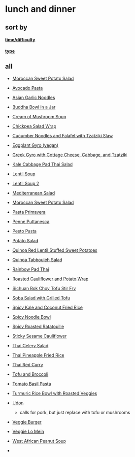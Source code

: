 # lunch and dinner



## sort by
#### [time/difficulty](tanoosh.github.io/sbdifficulty)
#### [type](tanoosh.github.io/sbtype)


## all
* [Moroccan Sweet Potato Salad](
http://thefirstmess.com/2015/07/01/moroccan-sweet-potato-sunshine-salad/?utm_source=feedburner&utm_medium=email&utm_campaign=Feed:+TheFirstMess+(The+First+Mess))
* [Avocado Pasta](https://damndelicious.net/2014/06/20/avocado-pasta/)
* [Asian Garlic Noodles](https://damndelicious.net/2015/12/27/asian-garlic-noodles/)
* [Buddha Bowl in a Jar](https://www.delish.com/cooking/recipe-ideas/recipes/a51552/buddha-in-a-jar-recipe/)
* [Cream of Mushroom Soup](tanoosh.github.io/creamofmushroomsoup.html)
* [Chickpea Salad Wrap](https://www.brewinghappiness.com/5-minute-chickpea-salad-wraps/)
* [Cucumber Noodles and Falafel with Tzatziki Slaw](https://sheerluxe.com/2017/01/09/cucumber-noodles-and-falafel-tzatziki-slaw?utm_source=Adestra&utm_medium=email&utm_content=TOMORROW%27S%20DESK%20LUNCH%3F&utm_campaign=HIGH%20ST%20SKI%20WEAR%20(WEDS%2011TH%20JAN%202016)&utm_term=Daily)
* [Eggplant Gyro (vegan)](https://www.delishknowledge.com/vegan-eggplant-gyros/)
* [Greek Gyro with Cottage Cheese, Cabbage, and Tzatziki](http://www.paaka-shaale.com/2014/07/gyros-greek-style-sandwich.html)
* [Kale Cabbage Pad Thai Salad](https://www.eatingbirdfood.com/kale-cabbage-pad-thai-salad/)
* [Lentil Soup](https://cookieandkate.com/2015/vegan-lentil-soup-recipe/)
* [Lentil Soup 2](https://www.delish.com/cooking/recipe-ideas/recipes/a44787/easy-spinach-lentil-soup-recipe/)
* [Mediterranean Salad](https://www.delish.com/cooking/recipe-ideas/recipes/a43422/mediterranean-salad-with-lemon-herb-vinaigrette-recipe/)
* [Moroccan Sweet Potato Salad](http://thefirstmess.com/2015/07/01/moroccan-sweet-potato-sunshine-salad/?utm_source=feedburner&utm_medium=email&utm_campaign=Feed:+TheFirstMess+(The+First+Mess))
* [Pasta Primavera](https://www.cearaskitchen.com/healthy-pasta-primavera/)
* [Penne Puttanesca](https://www.delish.com/cooking/recipe-ideas/recipes/a48254/penne-puttanesca-recipe/)
* [Pesto Pasta](https://damndelicious.net/2012/07/21/pesto-pasta-with-sun-dried-tomatoes-and-roasted/)
* [Potato Salad](https://www.countryliving.com/food-drinks/recipes/a2879/best-potato-salad-recipe/?click=recipe_sr)
* [Quinoa Red Lentil Stuffed Sweet Potatoes](https://www.pickuplimes.com/single-post/2017/10/04/Quinoa-Red-Lentil-Stuffed-Sweet-Potatoes)
* [Quinoa Tabbouleh Salad](https://www.epicurious.com/recipes/food/views/quinoa-tabbouleh-395939)
* [Rainbow Pad Thai](https://pinchofyum.com/rainbow-vegetarian-pad-thai-with-peanuts-and-basil)
* [Roasted Cauliflower and Potato Wrap](https://www.pickuplimes.com/single-post/2017/08/28/Roasted-Cauliflower-Potato-Wraps)
* [Sichuan Bok Choy Tofu Stir Fry](https://thewanderlustkitchen.com/sichuan-bok-choy-tofu-stir-fry/)
* [Soba Salad with Grilled Tofu](https://www.goodhousekeeping.com/food-recipes/a33581/soba-salad-with-grilled-tofu-recipe/)
* [Spicy Kale and Coconut Fried Rice](https://cookieandkate.com/2018/spicy-kale-and-coconut-fried-rice/)
* [Spicy Noodle Bowl](https://lifemadesimplebakes.com/2015/03/20-minute-spicy-thai-noodle-bowls/)
* [Spicy Roasted Ratatouille](https://cookieandkate.com/2014/spicy-roasted-ratatouille-with-spaghetti/)
* [Sticky Sesame Cauliflower](https://www.connoisseurusveg.com/sticky-sesame-cauliflower)
* [Thai Celery Salad](https://www.bonappetit.com/recipe/thai-celery-salad-with-peanuts)
* [Thai Pineapple Fried Rice](https://cookieandkate.com/2015/thai-pineapple-fried-rice-recipe/)
* [Thai Red Curry](https://cookieandkate.com/2015/thai-red-curry-recipe/)
* [Tofu and Broccoli](tanoosh.github.io/tofuandbroccoli.html)
* [Tomato Basil Pasta](https://bakerbynature.com/one-pan-tomato-basil-pasta/)
* [Turmuric Rice Bowl with Roasted Veggies](http://www.eatingwell.com/recipe/257720/turmeric-rice-bowl-with-garam-masala-root-vegetables-chickpeas/)

* [Udon](https://www.bonappetit.com/recipe/stir-fried-udon-with-pork)
    * calls for pork, but just replace with tofu or mushrooms
* [Veggie Burger](https://www.delish.com/cooking/recipe-ideas/recipes/a53074/best-veggie-burger-recipe/)
* [Veggie Lo Mein](https://www.goodhousekeeping.com/food-recipes/easy/a34238/veggie-lo-mein/)
* [West African Peanut Soup](https://cookieandkate.com/2013/west-african-peanut-soup/)
* 




